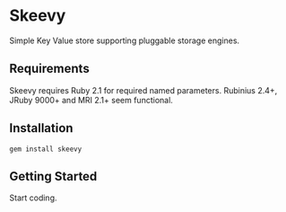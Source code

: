 Skeevy
==============

Simple Key Value store supporting pluggable storage engines.

Requirements
-----------------

Skeevy requires Ruby 2.1 for required named parameters. Rubinius 2.4+, JRuby
9000+ and MRI 2.1+ seem functional.

Installation
-----------------

    gem install skeevy


Getting Started
-----------------

Start coding.
